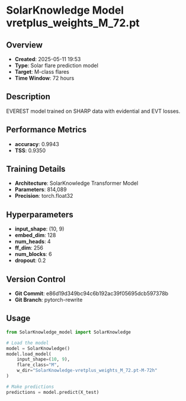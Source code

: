# SolarKnowledge Model vretplus_weights_M_72.pt

## Overview
- **Created**: 2025-05-11 19:53
- **Type**: Solar flare prediction model
- **Target**: M-class flares
- **Time Window**: 72 hours

## Description
EVEREST model trained on SHARP data with evidential and EVT losses.

## Performance Metrics
- **accuracy**: 0.9943
- **TSS**: 0.9350


## Training Details
- **Architecture**: SolarKnowledge Transformer Model
- **Parameters**: 814,089
- **Precision**: torch.float32

## Hyperparameters
- **input_shape**: (10, 9)
- **embed_dim**: 128
- **num_heads**: 4
- **ff_dim**: 256
- **num_blocks**: 6
- **dropout**: 0.2

## Version Control
- **Git Commit**: e86d19d349bc94c6b192ac39f05695dcb597378b
- **Git Branch**: pytorch-rewrite

## Usage
```python
from SolarKnowledge_model import SolarKnowledge

# Load the model
model = SolarKnowledge()
model.load_model(
    input_shape=(10, 9),
    flare_class="M",
    w_dir="SolarKnowledge-vretplus_weights_M_72.pt-M-72h"
)

# Make predictions
predictions = model.predict(X_test)
```
